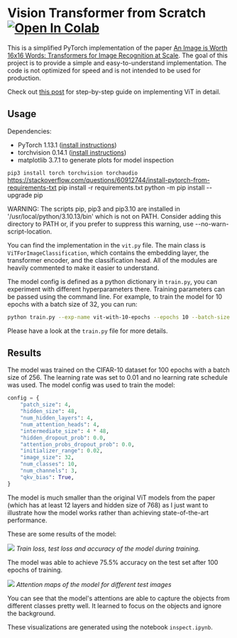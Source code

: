 # Vision Transformer from Scratch [![Open In Colab](https://colab.research.google.com/assets/colab-badge.svg)](https://colab.research.google.com/drive/10AYlqsACfMiuMiMSVQjcW8NnkGiJrHLh?usp=sharing)

This is a simplified PyTorch implementation of the paper [An Image is Worth 16x16 Words: Transformers for Image Recognition at Scale](https://arxiv.org/abs/2010.11929). The goal of this project is to provide a simple and easy-to-understand implementation. The code is not optimized for speed and is not intended to be used for production.

Check out [this post](https://medium.com/towards-data-science/implementing-vision-transformer-vit-from-scratch-3e192c6155f0) for step-by-step guide on implementing ViT in detail.

## Usage

Dependencies:
- PyTorch 1.13.1 ([install instructions](https://pytorch.org/get-started/locally/))
- torchvision 0.14.1 ([install instructions](https://pytorch.org/get-started/locally/))
- matplotlib 3.7.1 to generate plots for model inspection


```pip3 install torch torchvision torchaudio```
https://stackoverflow.com/questions/60912744/install-pytorch-from-requirements-txt
pip install -r requirements.txt
python -m pip install --upgrade pip

WARNING: The scripts pip, pip3 and pip3.10 are installed in '/usr/local/python/3.10.13/bin' which is not on PATH.
  Consider adding this directory to PATH or, if you prefer to suppress this warning, use --no-warn-script-location.

You can find the implementation in the `vit.py` file. The main class is `ViTForImageClassification`, which contains the embedding layer, the transformer encoder, and the classification head. All of the modules are heavily commented to make it easier to understand.

The model config is defined as a python dictionary in `train.py`, you can experiment with different hyperparameters there. Training parameters can be passed using the command line. For example, to train the model for 10 epochs with a batch size of 32, you can run:

```bash
python train.py --exp-name vit-with-10-epochs --epochs 10 --batch-size 32
```

Please have a look at the `train.py` file for more details.

## Results

The model was trained on the CIFAR-10 dataset for 100 epochs with a batch size of 256. The learning rate was set to 0.01 and no learning rate schedule was used. The model config was used to train the model:

```python
config = {
    "patch_size": 4,
    "hidden_size": 48,
    "num_hidden_layers": 4,
    "num_attention_heads": 4,
    "intermediate_size": 4 * 48,
    "hidden_dropout_prob": 0.0,
    "attention_probs_dropout_prob": 0.0,
    "initializer_range": 0.02,
    "image_size": 32,
    "num_classes": 10,
    "num_channels": 3,
    "qkv_bias": True,
}
```

The model is much smaller than the original ViT models from the paper (which has at least 12 layers and hidden size of 768) as I just want to illustrate how the model works rather than achieving state-of-the-art performance.

These are some results of the model:

![](/assets/metrics.png)
*Train loss, test loss and accuracy of the model during training.*

The model was able to achieve 75.5% accuracy on the test set after 100 epochs of training.

![](/assets/attention.png)
*Attention maps of the model for different test images*

You can see that the model's attentions are able to capture the objects from different classes pretty well. It learned to focus on the objects and ignore the background.

These visualizations are generated using the notebook `inspect.ipynb`.

